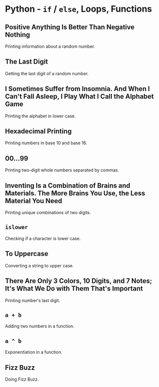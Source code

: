 # Python - `if` / `else`, Loops, Functions

## Positive Anything Is Better Than Negative Nothing
Printing information about a random number.

## The Last Digit
Getting the last digit of a random number.

## I Sometimes Suffer from Insomnia. And When I Can't Fall Asleep, I Play What I Call the Alphabet Game
Printing the alphabet in lower case.

## Hexadecimal Printing
Printing numbers in base 10 and base 16.

## 00...99
Printing two-digit whole numbers separated by commas.

## Inventing Is a Combination of Brains and Materials. The More Brains You Use, the Less Material You Need
Printing unique combinations of two digits.

## `islower`
Checking if a character is lower case.

## To Uppercase
Converting a string to upper case.

## There Are Only 3 Colors, 10 Digits, and 7 Notes; It's What We Do with Them That's Important
Printing number's last digit.

## `a + b`
Adding two numbers in a function.

## `a ^ b`
Exponentiation in a function.

## Fizz Buzz
Doing Fizz Buzz.
